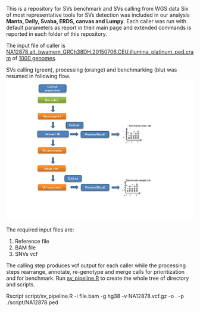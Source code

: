 This is a repository for SVs benchmark and SVs calling from WGS data
Six of most representative tools for SVs detection was included in our analysis **Manta, Delly, Svaba, ERDS, canvas and Lumpy**. Each caller was run with default parameters as report in their main page and extended commands is reported in each folder of this repository. 

The input file of caller is [NA12878.alt_bwamem_GRCh38DH.20150706.CEU.illumina_platinum_ped.cram](http://ftp.1000genomes.ebi.ac.uk/vol1/ftp/data_collections/illumina_platinum_pedigree/data/CEU/NA12878/alignment/NA12878.alt_bwamem_GRCh38DH.20150706.CEU.illumina_platinum_ped.cram) of [1000 genomes](https://www.internationalgenome.org/).


SVs calling (green), processing (orange) and benchmarking (blu) was resumed in following flow.
![alt text](https://github.com/Manuelaio/sv_benchmark/blob/main/flow_sv.jpg)

The required input files are:
  1. Reference file 
  2. BAM file 
  3. SNVs vcf 
  
The calling step produces vcf output for each caller while the processing steps rearrange, annotate, re-genotype and merge calls for prioritization and for benchmark. 
Run [sv_pipeline.R](https://github.com/Manuelaio/sv_benchmark/blob/main/script/sv_pipeline.R) to create the whole tree of directory and scripts. 

Rscript script/sv_pipeline.R -i file.bam -g hg38 -v NA12878.vcf.gz -o . -p ./script/NA12878.ped
